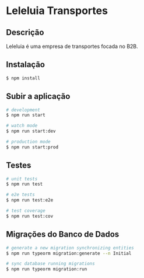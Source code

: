 # Leleluia Transportes

## Descrição

Leleluia é uma empresa de transportes focada no B2B.

## Instalação

```bash
$ npm install
```

## Subir a aplicação

```bash
# development
$ npm run start

# watch mode
$ npm run start:dev

# production mode
$ npm run start:prod
```

## Testes

```bash
# unit tests
$ npm run test

# e2e tests
$ npm run test:e2e

# test coverage
$ npm run test:cov
```

## Migrações do Banco de Dados

```bash
# generate a new migration synchronizing entities
$ npm run typeorm migration:generate --n Initial

# sync database running migrations
$ npm run typeorm migration:run

```
